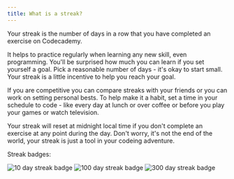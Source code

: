 ```yaml
---
title: What is a streak?
---
```


Your streak is the number of days in a row that you have completed an exercise on Codecademy.

It helps to practice regularly when learning any new skill, even programming. You'll be surprised how much you can learn if you set yourself a goal. Pick a reasonable number of days - it's okay to start small. Your streak is a little incentive to help you reach your goal.

If you are competitive you can compare streaks with your friends or you can work on setting personal bests. To help make it a habit, set a time in your schedule to code - like every day at lunch or over coffee or before you play your games or watch television.

Your streak will reset at midnight local time if you don't complete an exercise at any point during the day. Don't worry, it's not the end of the world, your streak is just a tool in your codeing adventure.

Streak badges: 

![10 day streak badge](/img/what-is-a-streak-badge-10-day.png)
![100 day streak badge](/img/what-is-a-streak-badge-100-day.png)
![300 day streak badge](/img/what-is-a-streak-badge-300-day.png)